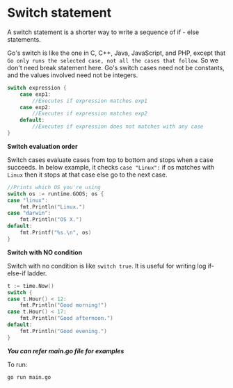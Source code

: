 # Switch statement

A switch statement is a shorter way to write a sequence of if - else statements.

Go's switch is like the one in C, C++, Java, JavaScript, and PHP, except that `Go only runs the selected case, not all the cases that follow`. So we don't need break statement here. Go's switch cases need not be constants, and the values involved need not be integers.

```go
switch expression {
    case exp1:
        //Executes if expression matches exp1
    case exp2:
        //Executes if expression matches exp2
    default:
        //Executes if expression does not matches with any case
}
```

**Switch evaluation order**

Switch cases evaluate cases from top to bottom and stops when a case succeeds. In below example, it checks `case "Linux":` if os matches with `Linux` then it stops at that case else go to the next case.

```go
//Prints which OS you're using
switch os := runtime.GOOS; os {
case "linux":
    fmt.Println("Linux.")
case "darwin":
    fmt.Println("OS X.")
default:
    fmt.Printf("%s.\n", os)
}
```

**Switch with NO condition**

Switch with no condition is like `switch true`. It is useful for writing log if-else-if ladder.
```go
t := time.Now()
switch {
case t.Hour() < 12:
    fmt.Println("Good morning!")
case t.Hour() < 17:
    fmt.Println("Good afternoon.")
default:
    fmt.Println("Good evening.")
}
```

***You can refer main.go file for examples***

To run:
```
go run main.go
```